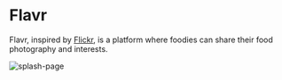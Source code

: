 # Flavr
Flavr, inspired by <a href="https://flickr.com/" target="_blank">Flickr</a>, is a platform where foodies can share their food photography and interests. 

![splash-page](https://user-images.githubusercontent.com/90019010/172034776-cee205a7-155a-4133-b5ed-db0da1174dcb.png)

